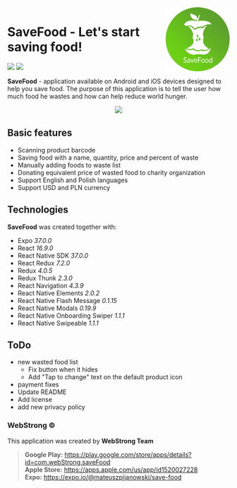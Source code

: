 <img align="right" width="145px" src="https://github.com/webstrongteam/save-food/blob/master/src/assets/icon-circle.png" alt="">

# SaveFood - Let's start saving food!

<a href="https://play.google.com/store/apps/details?id=com.webStrong.saveFood" target="_blank"><img src="https://webstrong.pl/assets/templates/google_play_en.png" height="50"/></a>
<a href="https://apps.apple.com/us/app/id1520027228" target="_blank"><img src="https://webstrong.pl/assets/templates/apple_store_en.png" height="50"/></a>

**SaveFood** - application available on Android and iOS devices designed to help you save food. The purpose of this application is to tell the user how much food he wastes and how can help reduce world hunger.

<p align="center"><img src="https://webstrong.pl/assets/SaveFood/promo/en/sf-promo-fullhd-en.jpg" width="500px" /></p>

## Basic features

- Scanning product barcode
- Saving food with a name, quantity, price and percent of waste
- Manually adding foods to waste list
- Donating equivalent price of wasted food to charity organization
- Support English and Polish languages
- Support USD and PLN currency

## Technologies

**SaveFood** was created together with:

- Expo <i>37.0.0</i>
- React <i>16.9.0</i>
- React Native SDK <i>37.0.0</i>
- React Redux <i>7.2.0</i>
- Redux <i>4.0.5</i>
- Redux Thunk <i>2.3.0</i>
- React Navigation <i>4.3.9</i>
- React Native Elements <i>2.0.2</i>
- React Native Flash Message <i>0.1.15</i>
- React Native Modals <i>0.19.9</i>
- React Native Onboarding Swiper <i>1.1.1</i>
- React Native Swipeable <i>1.1.1</i>

## ToDo

- new wasted food list
  - Fix button when it hides
  - Add "Tap to change" text on the default product icon
- payment fixes
- Update README
- Add license
- add new privacy policy

### WebStrong &copy;

This application was created by **WebStrong Team** <br />

> **Google Play:** https://play.google.com/store/apps/details?id=com.webStrong.saveFood <br /> **Apple Store:** https://apps.apple.com/us/app/id1520027228 <br /> **Expo:** https://expo.io/@mateuszpijanowski/save-food
